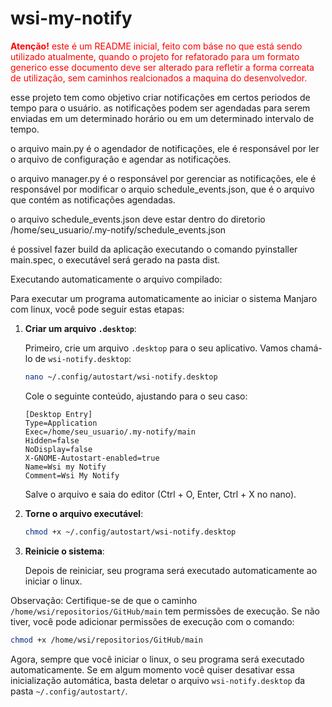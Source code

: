 # wsi-my-notify
<span style='color: red'>
   <strong>Atenção!</strong> este é um README inicial, feito com báse no que está sendo utilizado atualmente, quando o projeto for refatorado para um formato generico esse documento deve ser alterado para refletir a forma correata de utilização, sem caminhos realcionados a maquina do desenvolvedor.
</span >

esse projeto tem como objetivo criar notificações em certos periodos de tempo para o usuário.
as notificações podem ser agendadas para serem enviadas em um determinado horário ou em um determinado intervalo de tempo.

o arquivo main.py é o agendador de notificações, ele é responsável por ler o arquivo de configuração e agendar as notificações.

o arquivo manager.py é o responsável por gerenciar as notificações, ele é responsável por modificar o arquio schedule_events.json, que é o arquivo que contém as notificações agendadas.

o arquivo schedule_events.json deve estar dentro do diretorio /home/seu_usuario/.my-notify/schedule_events.json

é possivel fazer build da aplicação executando o comando pyinstaller main.spec, o executável será gerado na pasta dist.

Executando automaticamente o arquivo compilado:

Para executar um programa automaticamente ao iniciar o sistema Manjaro com linux, você pode seguir estas etapas:

1. **Criar um arquivo `.desktop`**:

   Primeiro, crie um arquivo `.desktop` para o seu aplicativo. Vamos chamá-lo de `wsi-notify.desktop`:

   ```bash
   nano ~/.config/autostart/wsi-notify.desktop
   ```

   Cole o seguinte conteúdo, ajustando para o seu caso:

   ```
   [Desktop Entry]
   Type=Application
   Exec=/home/seu_usuario/.my-notify/main
   Hidden=false
   NoDisplay=false
   X-GNOME-Autostart-enabled=true
   Name=Wsi my Notify
   Comment=Wsi My Notify
   ```

   Salve o arquivo e saia do editor (Ctrl + O, Enter, Ctrl + X no nano).

2. **Torne o arquivo executável**:

   ```bash
   chmod +x ~/.config/autostart/wsi-notify.desktop
   ```

3. **Reinicie o sistema**:

   Depois de reiniciar, seu programa será executado automaticamente ao iniciar o linux.

Observação: Certifique-se de que o caminho `/home/wsi/repositorios/GitHub/main` tem permissões de execução. Se não tiver, você pode adicionar permissões de execução com o comando:

```bash
chmod +x /home/wsi/repositorios/GitHub/main
```

Agora, sempre que você iniciar o linux, o seu programa será executado automaticamente. Se em algum momento você quiser desativar essa inicialização automática, basta deletar o arquivo `wsi-notify.desktop` da pasta `~/.config/autostart/`.